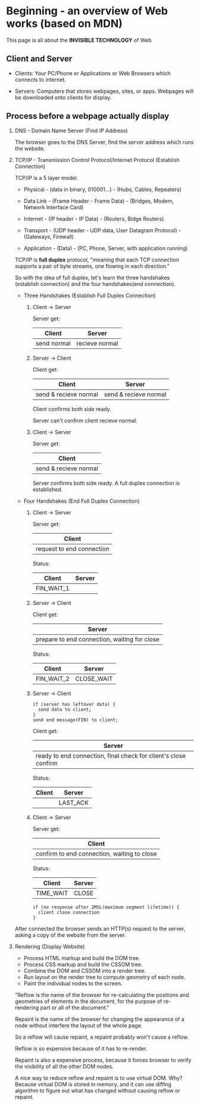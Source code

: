 # Beginning - an overview of Web works (based on MDN)

This page is all about the **INVISIBLE TECHNOLOGY** of Web

## Client and Server

- Clients: Your PC/Phone or Applications or Web Browsers which connects to internet.

- Servers: Computers that stores webpages, sites, or apps. Webpages will be downloaded onto clients for display.

## Process before a webpage actually display

1.  DNS - Domain Name Server (Find IP Address)

    The browser goes to the DNS Server, find the server address which runs the website.

2.  TCP/IP - Transmission Control Protocol/Internet Protocol (Establish Connection)

    TCP/IP is a 5 layer model.

    - Physical - (data in binary, 010001...) - (Hubs, Cables, Repeaters)

    - Data Link - (Frame Header - Frame Data) - (Bridges, Modem, Network Interface Card)

    - Internet - (IP header - IP Data) - (Routers, Bidge Routers)

    - Transport - (UDP header - UDP data, User Datagram Protocol) - (Gateways, Firewall)

    - Application - (Data) - (PC, Phone, Server, with application running)

    TCP/IP is **full duplex** protocol, "meaning that each TCP connection supports a pair of byte streams, one flowing in each direction."

    So with the idea of full duplex, let's learn the three handshakes (establish connection) and the four handshakes(end connection).

    - Three Handshakes (Establish Full Duplex Connection)

      1.  Client -> Server

          Server get:

          | Client      | Server         |
          | ----------- | -------------- |
          | send normal | recieve normal |

      2.  Server -> Client

          Client get:

          | Client                | Server                |
          | --------------------- | --------------------- |
          | send & recieve normal | send & recieve normal |

          Client confirms both side ready.

          Server can't confirm client recieve normal.

      3.  Client -> Server

          Server get:

          | Client                |
          | --------------------- |
          | send & recieve normal |

          Server confirms both side ready. A full duplex connection is established.

    - Four Handshakes (End Full Duplex Connection)

      1.  Client -> Server

          Server get:

          | Client                    |
          | ------------------------- |
          | request to end connection |

          Status:

          | Client     | Server |
          | ---------- | ------ |
          | FIN_WAIT_1 |        |

      2.  Server -> Client

          Client get:

          | Server                                       |
          | -------------------------------------------- |
          | prepare to end connection, waiting for close |

          Status:

          | Client     | Server     |
          | ---------- | ---------- |
          | FIN_WAIT_2 | CLOSE_WAIT |

      3.  Server -> Client

          ```
          if (server has leftover data) {
            send data to client;
          }
          send end message(FIN) to client;
          ```

          Client get:

          | Server                                                          |
          | --------------------------------------------------------------- |
          | ready to end connection, final check for client's close confirm |

          Status:

          | Client | Server   |
          | ------ | -------- |
          |        | LAST_ACK |

      4.  Client -> Server

          Server get:

          | Client                                      |
          | ------------------------------------------- |
          | confirm to end connection, waiting to close |

          Status:

          | Client    | Server |
          | --------- | ------ |
          | TIME_WAIT | CLOSE  |

          ```
          if (no response after 2MSL(maximum segment lifetime)) {
            client close connection
          }
          ```

    After connected the browser sends an HTTP(s) request to the server, asking a copy of the website from the server.

3.  Rendering (Display Website)

    - Process HTML markup and build the DOM tree.
    - Process CSS markup and build the CSSOM tree.
    - Combine the DOM and CSSOM into a render tree.
    - Run layout on the render tree to compute geometry of each node.
    - Paint the individual nodes to the screen.

    "Reflow is the name of the browser for re-calculating the positions and geometries of elements in the document, for the purpose of re-rendering part or all of the document."

    Repaint is the name of the browser for changing the appearance of a node without interfere the layout of the whole page.

    So a reflow will cause repaint, a repaint probably won't cause a reflow.

    Reflow is so expensive because of it has to re-render.

    Repaint is also a expensive process, because it forces browser to verify the visibility of all the other DOM nodes.

    A nice way to reduce reflow and repaint is to use virtual DOM. Why? Because virtual DOM is stored in memory, and it can use diffing algorithm to figure out what has changed without causing reflow or repaint.

